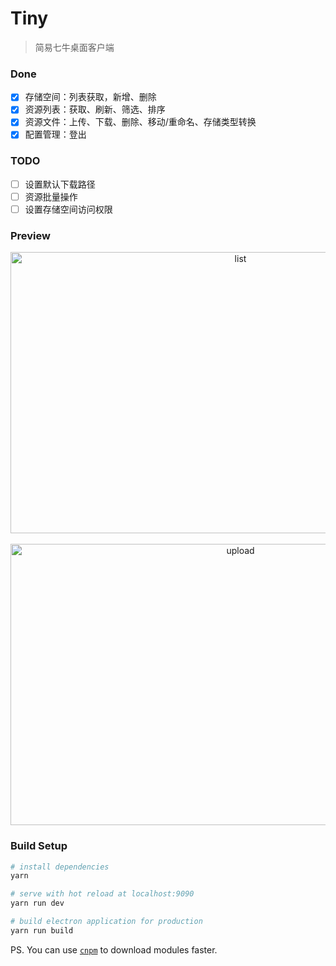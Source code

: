 # Tiny

> 简易七牛桌面客户端

### Done

* [x] 存储空间：列表获取，新增、删除
* [x] 资源列表：获取、刷新、筛选、排序
* [x] 资源文件：上传、下载、删除、移动/重命名、存储类型转换
* [x] 配置管理：登出

### TODO

* [ ] 设置默认下载路径
* [ ] 资源批量操作
* [ ] 设置存储空间访问权限

### Preview

<div align="center">
  <img src="http://p77m9afj9.bkt.clouddn.com/tiny/list.png" width="720" height="450" alt="list" align=center />
</div>
<br />
<div align="center">
  <img src="http://p77m9afj9.bkt.clouddn.com/tiny/upload.png" width="720" height="450" alt="upload" align=center />
</div>

### Build Setup

``` bash
# install dependencies
yarn

# serve with hot reload at localhost:9090
yarn run dev

# build electron application for production
yarn run build
```

PS. You can use [`cnpm`](https://npm.taobao.org/) to download modules faster.
